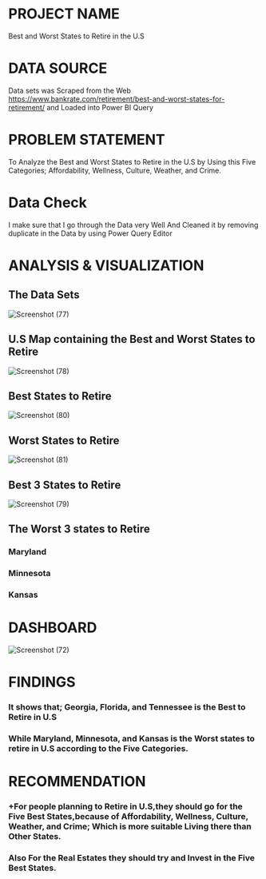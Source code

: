 # PROJECT NAME
Best and Worst States to Retire in the U.S
# DATA SOURCE
Data sets was Scraped from the Web https://www.bankrate.com/retirement/best-and-worst-states-for-retirement/ and Loaded into Power BI Query
# PROBLEM STATEMENT
To Analyze the Best and Worst States to Retire in the U.S by Using this Five Categories; Affordability, Wellness, Culture, Weather, and Crime.
# Data Check
I make sure that I go through the Data very Well And Cleaned it by removing duplicate in the Data by using Power Query Editor
# ANALYSIS & VISUALIZATION
## The Data Sets
![Screenshot (77)](https://user-images.githubusercontent.com/110194429/181742280-b06286e2-dca0-45bc-b3ac-493344e77f4a.png)
## U.S Map containing the Best and Worst States to Retire
![Screenshot (78)](https://user-images.githubusercontent.com/110194429/181744080-99e699f9-4ad1-4cde-a137-fa00af05bd7c.png)
## Best States to Retire
![Screenshot (80)](https://user-images.githubusercontent.com/110194429/181745700-a5a44687-d2eb-4f22-b49a-9df5d8cf967e.png)
## Worst States to Retire
![Screenshot (81)](https://user-images.githubusercontent.com/110194429/181745868-2a8d0f94-52c4-4d9c-819f-37e695849080.png)
## Best 3 States to Retire
![Screenshot (79)](https://user-images.githubusercontent.com/110194429/181746030-fd7b20f6-6186-49b6-92f1-33f111d0d16c.png)
## The Worst 3 states to Retire
### Maryland
### Minnesota
### Kansas
# DASHBOARD
![Screenshot (72)](https://user-images.githubusercontent.com/110194429/181746477-1583a1b4-7894-4712-b112-6959973d806b.png)
# FINDINGS
### It shows that; Georgia, Florida, and Tennessee is the Best to Retire in U.S
### While Maryland, Minnesota, and Kansas is the Worst states to retire in U.S according to the Five Categories.
# RECOMMENDATION
### +For people planning to Retire in U.S,they should go for the Five Best States,because of Affordability, Wellness, Culture, Weather, and Crime; Which is more suitable Living there than Other States.
### Also For the Real Estates they should try and Invest in the Five Best States.
